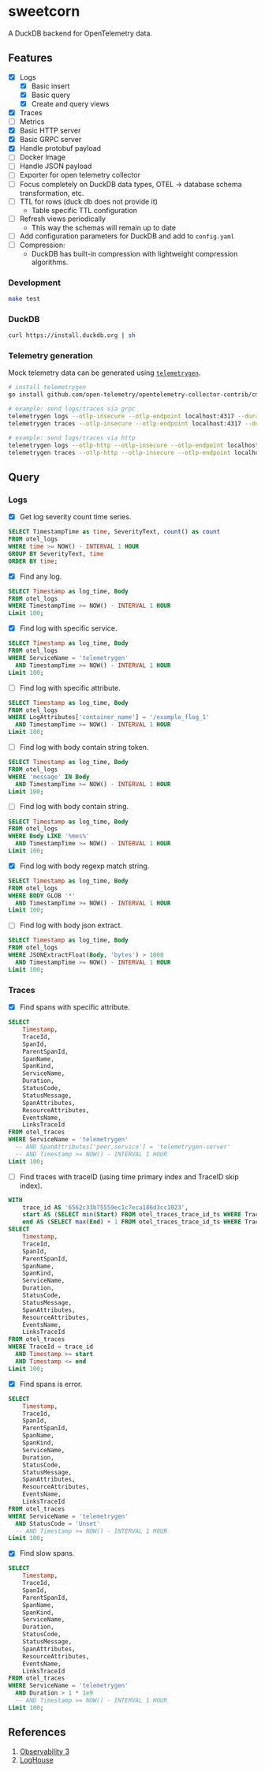 # sweetcorn

A DuckDB backend for OpenTelemetry data.

## Features

- [x] Logs
  - [x] Basic insert
  - [x] Basic query
  - [x] Create and query views
- [x] Traces
- [ ] Metrics
- [x] Basic HTTP server
- [x] Basic GRPC server
- [x] Handle protobuf payload
- [ ] Docker Image
- [ ] Handle JSON payload
- [ ] Exporter for open telemetry collector
- [ ] Focus completely on DuckDB data types, OTEL -> database schema transformation, etc.
- [ ] TTL for rows (duck db does not provide it)
  - Table specific TTL configuration
- [ ] Refresh views periodically
  - This way the schemas will remain up to date
- [ ] Add configuration parameters for DuckDB and add to `config.yaml`
- [ ] Compression:
  - DuckDB has built-in compression with lightweight compression algorithms.

### Development

```bash
make test
```

### DuckDB

```bash
curl https://install.duckdb.org | sh
```

### Telemetry generation

Mock telemetry data can be generated using [`telemetrygen`](github.com/opentelemetry-collector-contrib/cmd/telemetrygen@latest).

```bash
# install telemetrygen
go install github.com/open-telemetry/opentelemetry-collector-contrib/cmd/telemetrygen

# example: send logs/traces via grpc
telemetrygen logs --otlp-insecure --otlp-endpoint localhost:4317 --duration 5s
telemetrygen traces --otlp-insecure --otlp-endpoint localhost:4317 --duration 5s

# example: send logs/traces via http
telemetrygen logs --otlp-http --otlp-insecure --otlp-endpoint localhost:4318 --duration 5s
telemetrygen traces --otlp-http --otlp-insecure --otlp-endpoint localhost:4318 --duration 5s
```

## Query

### Logs

- [x] Get log severity count time series.

```sql
SELECT TimestampTime as time, SeverityText, count() as count
FROM otel_logs
WHERE time >= NOW() - INTERVAL 1 HOUR
GROUP BY SeverityText, time
ORDER BY time;
```

- [x] Find any log.

```sql
SELECT Timestamp as log_time, Body
FROM otel_logs
WHERE TimestampTime >= NOW() - INTERVAL 1 HOUR
Limit 100;
```

- [x] Find log with specific service.

```sql
SELECT Timestamp as log_time, Body
FROM otel_logs
WHERE ServiceName = 'telemetrygen'
  AND TimestampTime >= NOW() - INTERVAL 1 HOUR
Limit 100;
```

- [ ] Find log with specific attribute.

```sql
SELECT Timestamp as log_time, Body
FROM otel_logs
WHERE LogAttributes['container_name'] = '/example_flog_1'
  AND TimestampTime >= NOW() - INTERVAL 1 HOUR
Limit 100;
```

- [ ] Find log with body contain string token.

```sql
SELECT Timestamp as log_time, Body
FROM otel_logs
WHERE 'message' IN Body
  AND TimestampTime >= NOW() - INTERVAL 1 HOUR
Limit 100;
```

- [ ] Find log with body contain string.

```sql
SELECT Timestamp as log_time, Body
FROM otel_logs
WHERE Body LIKE '%mes%'
  AND TimestampTime >= NOW() - INTERVAL 1 HOUR
Limit 100;
```

- [x] Find log with body regexp match string.

```sql
SELECT Timestamp as log_time, Body
FROM otel_logs
WHERE BODY GLOB '*'
  AND TimestampTime >= NOW() - INTERVAL 1 HOUR
Limit 100;
```

- [ ] Find log with body json extract.

```sql
SELECT Timestamp as log_time, Body
FROM otel_logs
WHERE JSONExtractFloat(Body, 'bytes') > 1000
  AND TimestampTime >= NOW() - INTERVAL 1 HOUR
Limit 100;
```

### Traces

- [x] Find spans with specific attribute.

```sql
SELECT
    Timestamp,
    TraceId,
    SpanId,
    ParentSpanId,
    SpanName,
    SpanKind,
    ServiceName,
    Duration,
    StatusCode,
    StatusMessage,
    SpanAttributes,
    ResourceAttributes,
    EventsName,
    LinksTraceId
FROM otel_traces
WHERE ServiceName = 'telemetrygen'
  -- AND SpanAttributes['peer.service'] = 'telemetrygen-server'
  -- AND Timestamp >= NOW() - INTERVAL 1 HOUR
Limit 100;
```

- [ ] Find traces with traceID (using time primary index and TraceID skip index).

```sql
WITH
    trace_id AS '6562c33b75559ec1c7eca186d3cc1023',
    start AS (SELECT min(Start) FROM otel_traces_trace_id_ts WHERE TraceId = trace_id),
    end AS (SELECT max(End) + 1 FROM otel_traces_trace_id_ts WHERE TraceId = trace_id)
SELECT
    Timestamp,
    TraceId,
    SpanId,
    ParentSpanId,
    SpanName,
    SpanKind,
    ServiceName,
    Duration,
    StatusCode,
    StatusMessage,
    SpanAttributes,
    ResourceAttributes,
    EventsName,
    LinksTraceId
FROM otel_traces
WHERE TraceId = trace_id
  AND Timestamp >= start
  AND Timestamp <= end
Limit 100;
```

- [x] Find spans is error.

```sql
SELECT
    Timestamp,
    TraceId,
    SpanId,
    ParentSpanId,
    SpanName,
    SpanKind,
    ServiceName,
    Duration,
    StatusCode,
    StatusMessage,
    SpanAttributes,
    ResourceAttributes,
    EventsName,
    LinksTraceId
FROM otel_traces
WHERE ServiceName = 'telemetrygen'
  AND StatusCode = 'Unset'
  -- AND Timestamp >= NOW() - INTERVAL 1 HOUR
Limit 100;
```

- [x] Find slow spans.

```sql
SELECT
    Timestamp,
    TraceId,
    SpanId,
    ParentSpanId,
    SpanName,
    SpanKind,
    ServiceName,
    Duration,
    StatusCode,
    StatusMessage,
    SpanAttributes,
    ResourceAttributes,
    EventsName,
    LinksTraceId
FROM otel_traces
WHERE ServiceName = 'telemetrygen'
  AND Duration > 1 * 1e9
  -- AND Timestamp >= NOW() - INTERVAL 1 HOUR
Limit 100;
```

## References

1. [Observability 3](https://charity.wtf/2025/03/24/another-observability-3-0-appears-on-the-horizon/)
2. [LogHouse](https://clickhouse.com/blog/building-a-logging-platform-with-clickhouse-and-saving-millions-over-datadog#schema)
